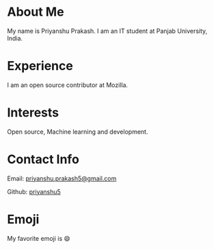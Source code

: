 # About Me
My name is Priyanshu Prakash. I am an IT student at Panjab University, India.
# Experience
I am an open source contributor at Mozilla. 
# Interests
Open source, Machine learning and development.
# Contact Info
Email: [priyanshu.prakash5@gmail.com](mailto:priyanshu.prakash@gmail.com)  

Github: [priyanshu5](https://github.com/priyanshu5)
# Emoji
My favorite emoji is :smile:

